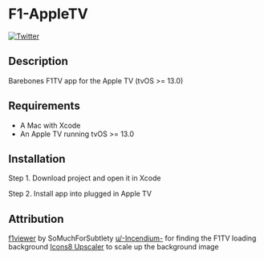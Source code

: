 # F1-AppleTV

[![Twitter](https://img.shields.io/twitter/follow/kenlpham?label=Ken%20Pham&style=social)](https://twitter.com/kenlpham)

## Description

Barebones F1TV app for the Apple TV (tvOS >= 13.0)

## Requirements

- A Mac with Xcode
- An Apple TV running tvOS >= 13.0

## Installation

Step 1. Download project and open it in Xcode

Step 2. Install app into plugged in Apple TV

## Attribution

[f1viewer](https://github.com/SoMuchForSubtlety/f1viewer) by SoMuchForSubtlety
[u/-Incendium-](https://www.reddit.com/r/F1TV/comments/iry51u/anyone_know_where_i_can_find_the_original_image/g547yjx?utm_source=share&utm_medium=web2x&context=3) for finding the F1TV loading background
[Icons8 Upscaler](https://icons8.com/upscaler) to scale up the background image
